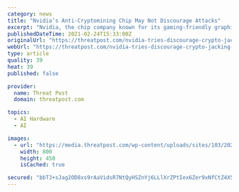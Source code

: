 ```yaml
---
category: news
title: "Nvidia’s Anti-Cryptomining Chip May Not Discourage Attacks"
excerpt: "Nvidia, the chip company known for its gaming-friendly graphical processing units (GPUs), said it will introduce a new chipset crafted to thwart crypto-mining. Experts applaud the effort, but are skeptical the move will take the bullseye off the backs of gamers and their computer rigs."
publishedDateTime: 2021-02-24T15:33:00Z
originalUrl: "https://threatpost.com/nvidia-tries-discourage-crypto-jacking-new-gpu/164221/"
webUrl: "https://threatpost.com/nvidia-tries-discourage-crypto-jacking-new-gpu/164221/"
type: article
quality: 39
heat: 39
published: false

provider:
  name: Threat Post
  domain: threatpost.com

topics:
  - AI Hardware
  - AI

images:
  - url: "https://media.threatpost.com/wp-content/uploads/sites/103/2021/02/24093738/Nvidia-chip-e1614177478800.jpg"
    width: 800
    height: 450
    isCached: true

secured: "bbTJ+sJag2OD8xs9rAaVidsR7NtQyHSZnYj6LLlXrZPtIex6Zer9xNfCtZ4X5rr9ffW5KV0c0higUwErmHkPFcBYcsPKlBnShYibJ+xMsEYAAZYJPlBzpoaPK11bTXDq2rRTuukw44YnzQayr43RdvquXJXgbxOB/ufAvYp8zXKiIYQ4MRn06JXkqcGxtda1rmEPwHdcohsrHcOPDzNnBYmtx5fCKYADBCMw18punW9OYF7xT1RY4VYi/NHdWOoMy9DjURqFTZdP0Pgh94z50S1P+VruPyLffcQn0L3TFI5uBS5X9KNtMsS2lbB2quF1llpMCxo1eRE6E201iFM/KYV9F/D1oRwHGxAsX4sAuI4=;2RYTnSpDefGOIdrgmVzj/g=="
---
```


